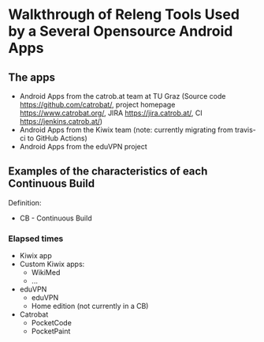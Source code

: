 # Walkthrough of Releng Tools Used by a Several Opensource Android Apps

## The apps

- Android Apps from the catrob.at team at TU Graz (Source code https://github.com/catrobat/, project homepage https://www.catrobat.org/, JIRA https://jira.catrob.at/, CI https://jenkins.catrob.at/)
- Android Apps from the Kiwix team (note: currently migrating from travis-ci to GitHub Actions)
- Android Apps from the eduVPN project

## Examples of the characteristics of each Continuous Build
Definition: 

- CB - Continuous Build

### Elapsed times

- Kiwix app
- Custom Kiwix apps:
    - WikiMed
    - ...
- eduVPN
    - eduVPN
    - Home edition (not currently in a CB)
- Catrobat
    - PocketCode
    - PocketPaint
